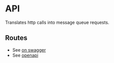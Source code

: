 # API

Translates http calls into message queue requests.

## Routes

- See [on swagger](https://app.swaggerhub.com/apis/jneidel/htw-kbe-jneidel_api/1.0.0)
- See [openapi](openapi.yaml)

